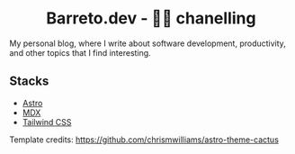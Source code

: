 <h1 align="center">
  Barreto.dev - 🧙‍♂️ chanelling
</h1>

My personal blog, where I write about software development, productivity, and other topics that I find interesting.

## Stacks
- [Astro](https://astro.build/)
- [MDX](https://mdxjs.com/)
- [Tailwind CSS](https://tailwindcss.com/)

Template credits: https://github.com/chrismwilliams/astro-theme-cactus 

